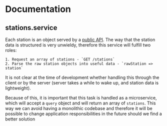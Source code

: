 # Documentation

## stations.service

Each station is an object served by a [public
API](https://geoportalgasolineras.es/#/Descargas).  The way that the station
data is structured is very unwieldy, therefore this service will fulfill two
roles: 

    1. Request an array of stations - `GET /stations`
    2. Parse the raw station objects into useful data - `rawStation => station`

It is not clear at the time of development whether handling this through the
client or by the server (server takes a while to wake up, and station data is
lightweight).

Because of this, it is important that this task is handled as a microservice,
which will accept a `query` object and will return an array of `stations`. This
way we can avoid having a monolithic codebase and therefore it will be possible
to change application responsibilities in the future should we find a better
solution

